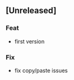 <a name="unreleased"></a>
## [Unreleased]

### Feat
- first version

### Fix
- fix copy/paste issues

